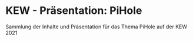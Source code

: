 # KEW - Präsentation: PiHole

Sammlung der Inhalte und Präsentation für das Thema PiHole auf der KEW 2021
